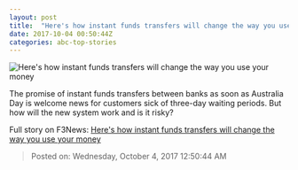 ```yaml
---
layout: post
title:  "Here's how instant funds transfers will change the way you use your money"
date: 2017-10-04 00:50:44Z
categories: abc-top-stories
---
```


![Here's how instant funds transfers will change the way you use your money](http://www.abc.net.au/news/image/8753736-1x1-700x700.jpg)

The promise of instant funds transfers between banks as soon as Australia Day is welcome news for customers sick of three-day waiting periods. But how will the new system work and is it risky?


Full story on F3News: [Here's how instant funds transfers will change the way you use your money](http://www.f3nws.com/n/scFgX)

> Posted on: Wednesday, October 4, 2017 12:50:44 AM
